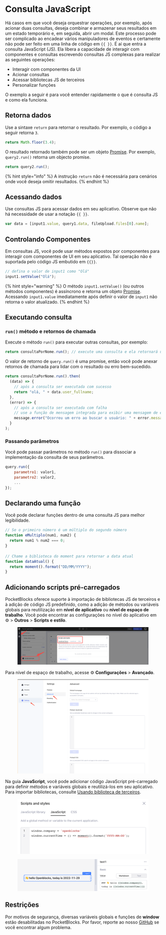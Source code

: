 # Consulta JavaScript

Há casos em que você deseja orquestrar operações, por exemplo, após acionar duas consultas, deseja combinar e armazenar seus resultados em um estado temporário e, em seguida, abrir um modal. Este processo pode ser complicado ao encadear vários manipuladores de eventos e certamente não pode ser feito em uma linha de código em `{{ }}`. É aí que entra a consulta JavaScript (JS). Ela libera a capacidade de interagir com componentes e consultas escrevendo consultas JS complexas para realizar as seguintes operações:

- Interagir com componentes da UI
- Acionar consultas
- Acessar bibliotecas JS de terceiros
- Personalizar funções

O exemplo a seguir é para você entender rapidamente o que é consulta JS e como ela funciona.

## Retorna dados

Use a sintaxe `return` para retornar o resultado. Por exemplo, o código a seguir retorna `3`.

```javascript
return Math.floor(3.4);
```

O resultado retornado também pode ser um objeto [Promise](https://developer.mozilla.org/en-US/docs/Web/JavaScript/Reference/Global_Objects/Promise). Por exemplo, `query2.run()` retorna um objecto promise.

```javascript
return query2.run();
```

{% hint style="info" %}
A instrução `return` não é necessária para cenários onde você deseja omitir resultados.
{% endhint %}

## Acessando dados

Use consultas JS para acessar dados em seu aplicativo. Observe que não há necessidade de usar a notação `{{ }}`.

```javascript
var data = [input1.value, query1.data, fileUpload.files[0].name];
```

## Controlando Componentes

Em consultas JS, você pode usar métodos expostos por componentes para interagir com componentes de UI em seu aplicativo. Tal operação não é suportada pelo código JS embutido em `{{}}`.

```javascript
// defina o valor de input1 como "Olá"
input1.setValue("Olá");
```

{% hint style="warning" %}
O método `input1.setValue()` (ou outros métodos componentes) é assíncrono e retorna um objeto [Promise](https://developer.mozilla.org/en-US/docs/Web/JavaScript/Reference/Global_Objects/Promise). Acessando `input1.value` imediatamente após definir o valor de `input1` não retorna o valor atualizado.
{% endhint %}

## Executando consulta

### `run()` método e retornos de chamada

Execute o método `run()` para executar outras consultas, por exemplo:

```javascript
return consultaPorNome.run(); // execute uma consulta e ela retornará uma Promise
```

O valor de retorno de `query.run()` é uma promise, então você pode anexar retornos de chamada para lidar com o resultado ou erro bem-sucedido.

```javascript
return consultaPorNome.run().then(
  (data) => {
    // após a consulta ser executada com sucesso
    return "olá, " + data.user_fullname;
  },
  (error) => {
    // após a consulta ser executada com falha
    // use a função de mensagem integrada para exibir uma mensagem de erro
    message.error("Ocorreu um erro ao buscar o usuário: " + error.message);
  }
);
```

### Passando parâmetros

Você pode passar parâmetros no método `run()` para dissociar a implementação da consulta de seus parâmetros.

```javascript
query.run({
    parametro1: valor1,
    parametro2: valor2,
    ...
});
```

## Declarando uma função

Você pode declarar funções dentro de uma consulta JS para melhor legibilidade.

```javascript
// Se o primeiro número é um múltiplo do segundo número
function eMultiplo(num1, num2) {
  return num1 % num2 === 0;
}

// Chame a biblioteca do moment para retornar a data atual
function dataAtual() {
  return moment().format("DD/MM/YYYY");
}
```

## Adicionando scripts pré-carregados

PocketBlocks oferece suporte à importação de bibliotecas JS de terceiros e à adição de código JS predefinido, como a adição de métodos ou variáveis ​​globais para reutilização em **nível de aplicativo** ou **nível de espaço de trabalho**. Você pode encontrar as configurações no nível do aplicativo em ⚙️ > **Outros** > **Scripts e estilo**.

<figure><img src="../../.gitbook/assets/build-apps/write-javascript/javascript-query/01.png" alt=""><figcaption></figcaption></figure>

Para nível de espaço de trabalho, acesse ⚙️ **Configurações** > **Avançado**.

<figure><img src="../../.gitbook/assets/build-apps/write-javascript/javascript-query/02.png" alt=""><figcaption></figcaption></figure>

Na guia **JavaScript**, você pode adicionar código JavaScript pré-carregado para definir métodos e variáveis ​​globais e reutilizá-los em seu aplicativo. Para importar bibliotecas, consulte [Usando biblioteca de terceiros](../use-third-party-libraries.md).

<figure><img src="../../.gitbook/assets/build-apps/write-javascript/javascript-query/03.png" alt=""><figcaption></figcaption></figure>

<figure><img src="../../.gitbook/assets/build-apps/write-javascript/javascript-query/04.png" alt=""><figcaption></figcaption></figure>

## &#x20;Restrições

Por motivos de segurança, diversas variáveis ​​globais e funções de **window** estão desabilitadas no PocketBlocks. Por favor, reporte ao nosso [GitHub](https://github.com/pedrozadotdev/pocketblocks) se você encontrar algum problema.
